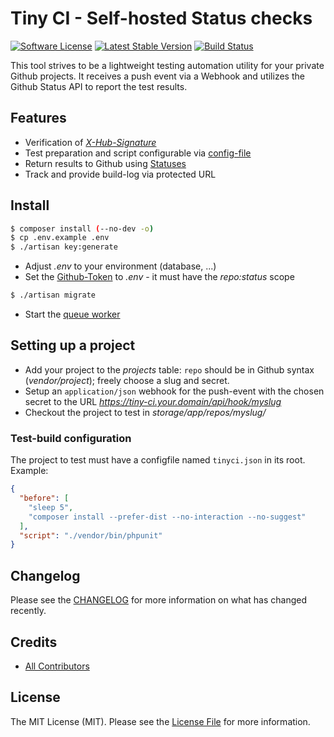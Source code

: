 # Tiny CI - Self-hosted Status checks

[![Software License][ico-license]](LICENSE.md)
[![Latest Stable Version][ico-githubversion]][link-releases]
[![Build Status][ico-build]][link-build]

This tool strives to be a lightweight testing automation utility for your private Github projects. It receives a push event via a Webhook and utilizes the Github Status API to report the test results.

## Features

* Verification of [*X-Hub-Signature*](https://developer.github.com/webhooks/securing/)
* Test preparation and script configurable via [config-file](#test-build-configuration)
* Return results to Github using [Statuses](https://developer.github.com/v3/repos/statuses/)
* Track and provide build-log via protected URL

## Install

``` bash
$ composer install (--no-dev -o)
$ cp .env.example .env
$ ./artisan key:generate
```
* Adjust *.env* to your environment (database, ...)
* Set the [Github-Token](https://github.com/settings/tokens) to *.env* - it must have the *repo:status* scope
``` bash
$ ./artisan migrate
```
* Start the [queue worker](https://laravel.com/docs/5.4/queues#running-the-queue-worker)

## Setting up a project

* Add your project to the *projects* table: `repo` should be in Github syntax (*vendor/project*); freely choose a slug and secret.
* Setup an `application/json` webhook for the push-event with the chosen secret to the URL *https://tiny-ci.your.domain/api/hook/myslug*
* Checkout the project to test in *storage/app/repos/myslug/*

### Test-build configuration

The project to test must have a configfile named `tinyci.json` in its root. Example:
``` json
{
  "before": [
    "sleep 5",
    "composer install --prefer-dist --no-interaction --no-suggest"
  ],
  "script": "./vendor/bin/phpunit"
}
```

## Changelog

Please see the [CHANGELOG](CHANGELOG.md) for more information on what has changed recently.

## Credits

- [All Contributors][link-contributors]

## License

The MIT License (MIT). Please see the [License File](LICENSE.md) for more information.

[ico-license]: https://img.shields.io/badge/license-MIT-brightgreen.svg?style=flat-square
[ico-githubversion]: https://badge.fury.io/gh/kronthto%2Ftiny-ci.svg
[ico-build]: https://travis-ci.org/kronthto/tiny-ci.svg?branch=master

[link-releases]: https://github.com/kronthto/tiny-ci/releases
[link-contributors]: ../../contributors
[link-build]: https://travis-ci.org/kronthto/tiny-ci
